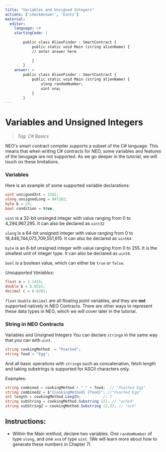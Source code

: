 ```yaml
---
title: "Variables and Unsigned Integers"
actions: ['checkAnswer', 'hints']
material: 
  editor:
    language: c#
    startingCode: |
    
        public class AlienFinder : SmartContract {
            public static void Main (string alienName) {
            // enter answer here
            
            }
        }
    answer: > 
        public class AlienFinder : SmartContract {
            public static void Main (string alienName) {
                ulong randomNumber;
                uint xna; 
            }
        }
---
```


# Variables and Unsigned Integers
> *Tag: C# Basics*

NEO's smart contract compiler supports a subset of the C# language. This means that when writing C# contracts for NEO, some variables and features of the lanugage are not supported. As we go deeper in the tutorial, we will touch on these limitations. 

### Variables

Here is an example of some supported variable declarations: 

```c#
uint unsignedInt = 3281;
ulong unsignedLong = 847282; 
byte b = 23; 
bool condition = true; 
```

`uint` is a 32-bit unsinged integer with value ranging from 0 to 4,294,967,295. It can also be declared as `uint32`

`ulong` is a 64-bit unsigned integer with value ranging from 0 to 18,446,744,073,709,551,615. It can also be declared as `uint64`

`byte` is an 8-bit unsigned integer with value ranging from 0 to 255. It is the smallest unit of integer type. It can also be declared as `uint8`. 

`bool` is a boolean value, which can either be `true` or `false`. 


*Unsupported Variables*: 

```c#
float a = 3.1415;
double b = 6.0221;
decimal c = 6.6261; 
```
`float` `double` `decimal` are all floating point variables, and they are **not** supported natively in NEO Contracts. There are other ways to represent these data types in NEO, which we will cover later in the tutorial. 


### String in NEO Contracts
Variables and Unsigned Integers
You can declare `string`s in the same way that you can with `uint`. 

```c#
string cookingMethod  = "Poached"; 
string food = "Egg"; 
```

And all basic operations with `string`s such as concatenation, fetch length and taking substrings is supported for ASCII characters only. 

Examples: 

```c#
string combined = cookingMethod + " " + food;  // "Poached Egg"
string combined2 = $"{cookingMethod} {food}"; //"Poached Egg"
int length = cookingMethod.Length;          // 7
string subString = cookingMethod.Substring (2); // "ached"
string subString2 = cookingMethod.Substring (2,3); // "ach"
```

## Instructions: 

- Within the Main method, declare two variables. One `randomNumber` of type `ulong`, and one `xna` of type `uint`. (We will learn more about how to generate these numbers in Chapter 7)

